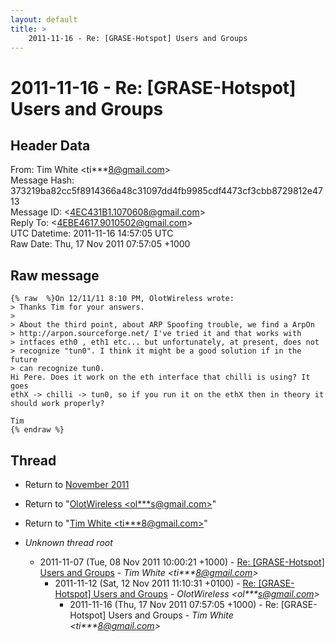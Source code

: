 ```yaml
---
layout: default
title: >
    2011-11-16 - Re: [GRASE-Hotspot] Users and Groups
---
```


# 2011-11-16 - Re: [GRASE-Hotspot] Users and Groups

## Header Data

From: Tim White \<ti***8@gmail.com\><br>
Message Hash: 373219ba82cc5f8914366a48c31097dd4fb9985cdf4473cf3cbb8729812e4713<br>
Message ID: \<4EC431B1.1070608@gmail.com\><br>
Reply To: \<4EBE4617.9010502@gmail.com\><br>
UTC Datetime: 2011-11-16 14:57:05 UTC<br>
Raw Date: Thu, 17 Nov 2011 07:57:05 +1000<br>

## Raw message

```
{% raw  %}On 12/11/11 8:10 PM, OlotWireless wrote:
> Thanks Tim for your answers.
>
> About the third point, about ARP Spoofing trouble, we find a ArpOn 
> http://arpon.sourceforge.net/ I've tried it and that works with 
> intfaces eth0 , eth1 etc... but unfortunately, at present, does not 
> recognize "tun0". I think it might be a good solution if in the future 
> can recognize tun0.
Hi Pere. Does it work on the eth interface that chilli is using? It goes 
ethX -> chilli -> tun0, so if you run it on the ethX then in theory it 
should work properly?

Tim
{% endraw %}
```

## Thread

+ Return to [November 2011](/archive/2011/11)

+ Return to "[OlotWireless <ol***s<span>@</span>gmail.com>](/authors/ol___s_at_gmail_com)"
+ Return to "[Tim White <ti***8<span>@</span>gmail.com>](/authors/ti___8_at_gmail_com)"

+ _Unknown thread root_
  + 2011-11-07 (Tue, 08 Nov 2011 10:00:21 +1000) - [Re: [GRASE-Hotspot] Users and Groups](/archive/2011/11/65bb9444bbfb491044eef0710694fbbac545fc3d032eb1101a3b66b398a8f32b) - _Tim White \<ti***8@gmail.com\>_
    + 2011-11-12 (Sat, 12 Nov 2011 11:10:31 +0100) - [Re: [GRASE-Hotspot] Users and Groups](/archive/2011/11/447a34492544951eb7aefafda4e3e0bcd953a7e070fcbd3d603cef0c2c18b0a7) - _OlotWireless \<ol***s@gmail.com\>_
      + 2011-11-16 (Thu, 17 Nov 2011 07:57:05 +1000) - Re: [GRASE-Hotspot] Users and Groups - _Tim White \<ti***8@gmail.com\>_

